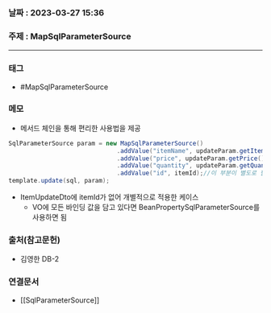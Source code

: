 ### 날짜 : 2023-03-27 15:36
### 주제 : MapSqlParameterSource
---
### 태그
* #MapSqlParameterSource

### 메모
* 메서드 체인을 통해 편리한 사용법을 제공
```java
SqlParameterSource param = new MapSqlParameterSource() 
						      .addValue("itemName", updateParam.getItemName()) 
						      .addValue("price", updateParam.getPrice()) 
						      .addValue("quantity", updateParam.getQuantity()) 
						      .addValue("id", itemId);//이 부분이 별도로 필요하다
template.update(sql, param);
```
* ItemUpdateDto에 itemId가 없어 개별적으로 적용한 케이스
	* VO에 모든 바인딩 값을 담고 있다면 BeanPropertySqlParameterSource를 사용하면 됨

### 출처(참고문헌)
-  김영한 DB-2

### 연결문서
- [[SqlParameterSource]]
